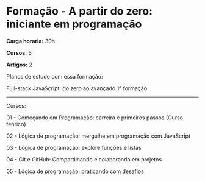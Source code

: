 # Formação - A partir do zero: iniciante em programação

**Carga horaria:** 30h

**Cursos:** 5

**Artigos:** 2

Planos de estudo com essa formação:

Full-stack JavaScript: do zero ao avançado 1ª formação

---

Cursos:

01 - Começando em Programação: carreira e primeiros passos (Curso teórico)

02 - Lógica de programação: mergulhe em programação com JavaScript

03 - Lógica de programação: explore funções e listas

04 - Git e GitHub: Compartilhando e colaborando em projetos

05 - Lógica de programação: praticando com desafios
